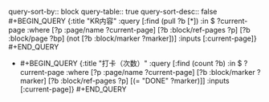 query-sort-by:: block
query-table:: true
query-sort-desc:: false
#+BEGIN_QUERY
{:title "KR内容"
 :query [:find (pull ?b [*])
         :in $ ?current-page
         :where
         [?p :page/name ?current-page]
         [?b :block/ref-pages ?p]
         [?b :block/page ?bp]
         (not [?b :block/marker ?marker])]
 :inputs [:current-page]}
#+END_QUERY

- #+BEGIN_QUERY
  {:title "打卡（次数）"
  :query [:find (count ?b)
          :in $ ?current-page
          :where
          [?p :page/name ?current-page]
          [?b :block/marker ?marker]
          [?b :block/ref-pages ?p]
          [(= "DONE" ?marker)]]
  :inputs [:current-page]}
  #+END_QUERY